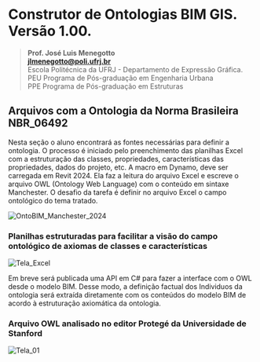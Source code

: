 # Construtor de Ontologias BIM GIS. Versão 1.00.
>**Prof. José Luis Menegotto**<br>
>**jlmenegotto@poli.ufrj.br**<br>
>Escola Politécnica da UFRJ - Departamento de Expressão Gráfica.<br>
>PEU Programa de Pós-graduação em Engenharia Urbana<br>
>PPE Programa de Pós-graduação em Estruturas<br>

## Arquivos com a Ontologia da Norma Brasileira NBR_06492 

Nesta seção o aluno encontrará as fontes necessárias para definir a ontologia. O processo é iniciado pelo preenchimento das planilhas Excel com a estruturação das classes, propriedades, características das propriedades, dados do projeto, etc. A macro em Dynamo, deve ser carregada em Revit 2024. 
Ela faz a leitura do arquivo Excel e escreve o arquivo OWL (Ontology Web Language) com o conteúdo em sintaxe Manchester. 
O desafio da tarefa é definir no arquivo Excel o campo ontológico do tema tratado. 

![OntoBIM_Manchester_2024](https://github.com/JLMenegotto/OntologiaBIM/assets/9437020/d50314f9-0bd3-4f4c-9ee1-c1d0a44c7627)

### Planilhas estruturadas para facilitar a visão do campo ontológico de axiomas de classes e características

  ![Tela_Excel](https://github.com/JLMenegotto/OntologiaBIM/assets/9437020/0b8a08d7-0689-4c31-aacf-835c13487c3b)

Em breve será publicada uma API em C# para fazer a interface com o OWL desde o modelo BIM. Desse modo, a definição factual dos Individuos da ontologia será extraída diretamente com os conteúdos do modelo BIM de acordo à estruturação axiomática da ontologia.

### Arquivo OWL analisado no editor Protegé da Universidade de Stanford 
 
![Tela_01](https://github.com/JLMenegotto/OntologiaBIM/assets/9437020/229992a0-fb3e-459b-a532-ab93ad930094)



